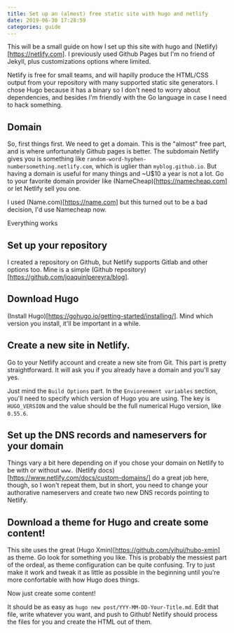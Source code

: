 ```yaml
---
title: Set up an (almost) free static site with hugo and netlify
date: 2019-06-30 17:28:59
categories: guide
---
```


This will be a small guide on how I set up this site with hugo and (Netlify)[https://netlify.com]. I previously used Github Pages but I'm no friend of Jekyll, plus customizations options where limited.

Netlify is free for small teams, and will hapilly produce the HTML/CSS output from your repository with many supported static site generators. I chose Hugo because it has a binary so I don't need to worry about dependencies, and besides I'm friendly with the Go language in case I need to hack something.

## Domain 
So, first things first. We need to get a domain. This is the "almost" free part, and is where unfortunately Github pages is better. The subdomain Netlify gives you is something like `random-word-hyphen-numbersomething.netlify.com`, which is uglier than `myblog.github.io`. But having a domain is useful for many things and ~U$10 a year is not a lot. Go to your favorite domain provider like (NameCheap)[https://namecheap.com] or let Netlify sell you one. 

I used (Name.com)[https://name.com] but this turned out to be a bad decision, I'd use Namecheap now.

Everything works

## Set up your repository

I created a repository on Github, but Netlify supports Gitlab and other options too. Mine is a simple (Github repository)[https://github.com/joaquinlpereyra/blog].

## Download Hugo

(Install Hugo)[https://gohugo.io/getting-started/installing/]. Mind which version you install, it'll be important in a while.

## Create a new site in Netlify.

Go to your Netlify account and create a new site from Git. This part is pretty straightforward. It will ask you if you already have a domain and you'll say yes.

Just mind the `Build Options` part. In the `Enviorenment variables` section, you'll need to specify which version of Hugo you are using.  The key is `HUGO_VERSION` and the value should be the full numerical Hugo version, like `0.55.6`. 

## Set up the DNS records and nameservers for your domain

Things vary a bit here depending on if you chose your domain on Netlify to be with or without `www.` (Netlify docs)[https://www.netlify.com/docs/custom-domains/] do a great job here, though, so I won't repeat them, but in short, you need to change your authorative nameservers and create two new DNS records pointing to Netlify.

## Download a theme for Hugo and create some content!

This site uses the great (Hugo Xmin)[https://github.com/yihui/hubo-xmin] as theme. Go look for something you like. This is probably the messiest part of the ordeal, as theme configuration can be quite confusing. Try to just make it work and tweak it as little as possible in the beginning until you're more confortable with how Hugo does things.

Now just create some content! 

It should be as easy as `hugo new post/YYY-MM-DD-Your-Title.md`. Edit that file, write whatever you want, and push to Github! Netlify should process the files for you and create the HTML out of them.
